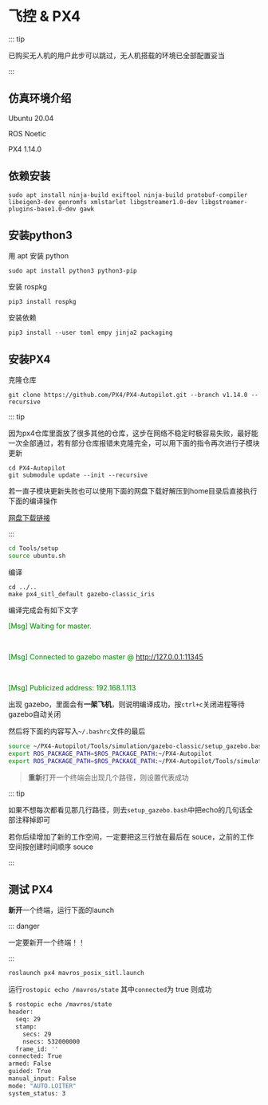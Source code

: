 # 飞控 & PX4

::: tip

已购买无人机的用户此步可以跳过，无人机搭载的环境已全部配置妥当

:::

## 仿真环境介绍

Ubuntu 20.04

ROS Noetic

PX4 1.14.0

## 依赖安装

```
sudo apt install ninja-build exiftool ninja-build protobuf-compiler libeigen3-dev genromfs xmlstarlet libgstreamer1.0-dev libgstreamer-plugins-base1.0-dev gawk
```

## 安装python3

用 apt 安装 python

```
sudo apt install python3 python3-pip
```

安装 rospkg

```
pip3 install rospkg
```

安装依赖

```
pip3 install --user toml empy jinja2 packaging
```

## 安装PX4

克隆仓库

```
git clone https://github.com/PX4/PX4-Autopilot.git --branch v1.14.0 --recursive
```

::: tip

因为px4仓库里面放了很多其他的仓库，这步在网络不稳定时极容易失败，最好能一次全部通过，若有部分仓库报错未克隆完全，可以用下面的指令再次进行子模块更新

```
cd PX4-Autopilot
git submodule update --init --recursive
```

若一直子模块更新失败也可以使用下面的网盘下载好解压到home目录后直接执行下面的编译操作

[网盘下载链接](https://www.123912.com/s/CVqajv-amTCd)

:::

```sh
cd Tools/setup
source ubuntu.sh
```

编译

```
cd ../..
make px4_sitl_default gazebo-classic_iris
```

编译完成会有如下文字

<font color="green">[Msg] Waiting for master.</font>

<br>

<font color="green">[Msg] Connected to gazebo master @ http://127.0.0.1:11345</font>

<br>

<font color="green">[Msg] Publicized address: 192.168.1.113</font>

出现 gazebo，里面会有**一架飞机**，则说明编译成功，按`ctrl+c`关闭进程等待gazebo自动关闭

然后将下面的内容写入`~/.bashrc`文件的最后

```bash
source ~/PX4-Autopilot/Tools/simulation/gazebo-classic/setup_gazebo.bash ~/PX4-Autopilot ~/PX4-Autopilot/build/px4_sitl_default
export ROS_PACKAGE_PATH=$ROS_PACKAGE_PATH:~/PX4-Autopilot
export ROS_PACKAGE_PATH=$ROS_PACKAGE_PATH:~/PX4-Autopilot/Tools/simulation/gazebo-classic/sitl_gazebo-classic
```

> **重新**打开一个终端会出现几个路径，则设置代表成功
>

::: tip

如果不想每次都看见那几行路径，则去`setup_gazebo.bash`中把echo的几句话全部注释掉即可

若你后续增加了新的工作空间，一定要把这三行放在最后在 souce，之前的工作空间按创建时间顺序 souce

:::

## 测试 PX4

**新开**一个终端，运行下面的launch

::: danger

一定要新开一个终端！！

:::

```bash
roslaunch px4 mavros_posix_sitl.launch
```

运行`rostopic echo /mavros/state`   其中`connected`为 true 则成功

```bash
$ rostopic echo /mavros/state
header: 
  seq: 29
  stamp: 
    secs: 29
    nsecs: 532000000
  frame_id: ''
connected: True
armed: False
guided: True
manual_input: False
mode: "AUTO.LOITER"
system_status: 3
```
